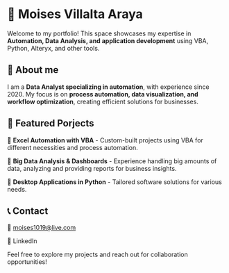# :rocket: Moises Villalta Araya
Welcome to my portfolio! This space showcases my expertise in **Automation, Data Analysis, and application development** using VBA, Python, Alteryx, and other tools.

## :bust_in_silhouette: About me
I am a **Data Analyst specializing in automation**, with experience since 2020. My focus is on **process automation, data visualization, and workflow optimization**, creating efficient solutions for businesses.

## :pushpin: Featured Porjects
:small_blue_diamond: **Excel Automation with VBA** - Custom-built projects using VBA for different necessities and process automation.

:small_blue_diamond: **Big Data Analysis & Dashboards** - Experience handling big amounts of data, analyzing and providing reports for business insights.

:small_blue_diamond: **Desktop Applications in Python** - Tailored software solutions for various needs.

## :telephone_receiver: Contact
:email: moises1019@live.com

:link: LinkedIn

Feel free to explore my projects and reach out for collaboration opportunities!
